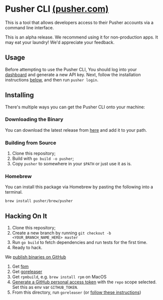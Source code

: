 # Pusher CLI [(pusher.com)](https://pusher.com)

This is a tool that allows developers access to their Pusher accounts via a command line interface. 

This is an alpha release. We recommend using it for non-production apps. It may eat your laundry! We'd appreciate your feedback.

## Usage

Before attempting to use the Pusher CLI, You should log into your [dashboard](https://dashboard.pusher.com/accounts/edit) and generate a new API key. Next, follow the installation instructions [below](#installing), and then run `pusher login`.

## Installing

There's multiple ways you can get the Pusher CLI onto your machine:

### Downloading the Binary

You can download the latest release from [here](https://github.com/pusher/cli/releases) and add it to your path.

### Building from Source

1. Clone this repository;
1. Build with `go build -o pusher`;
1. Copy `pusher` to somewhere in your `$PATH` or just use it as is.

### Homebrew

You can install this package via Homebrew by pasting the following into a terminal.

```
brew install pusher/brew/pusher
```

## Hacking On It

1. Clone this repository;
1. Create a new branch by running `git checkout -b <YOUR_BRANCH_NAME_HERE> master`
1. Run `go build` to fetch dependencies and run tests for the first time.
1. Ready to hack.

We [publish binaries on GitHub](https://github.com/pusher/cli/releases)

1. Get [fpm](https://github.com/jordansissel/fpm)
1. Get [goreleaser](https://goreleaser.com/)
1. Get `rpmbuild`, e.g. `brew install rpm` on MacOS
1. [Generate a GitHub personal access token](https://github.com/settings/tokens)
   with the `repo` scope selected.
   Set this as env var `GITHUB_TOKEN`.
1. From this directory, run `goreleaser` (or [follow these instructions](https://goreleaser.com/#releasing))
